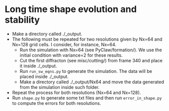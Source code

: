 # Long time shape evolution and stability

* Make a directory called ./_output.
* The following must be repeated for two resolutions given by Nx=64 and Nx=128 grid cells. I consider, for instance, Nx=64.
  * Run the simulation with Nx=64 (see PyClaw/formation/). We use the initial condition with variance=2 for these results. 
  * Cut the first diffracton (see misc/cutting/) from frame 340 and place it inside ./_output.
  * Run `run_sw_eqns.py` to generate the simulation. The data will be placed inside ./_output.
  * Make a directory called ./_output/Nx64 and move the data generated from the simulation inside such folder.
* Repeat the process for both resolutions (Nx=64 and Nx=128).
* Run `shape.py` to generate some txt files and then run `error_in_shape.py` to compute the errors for both resolutions.
